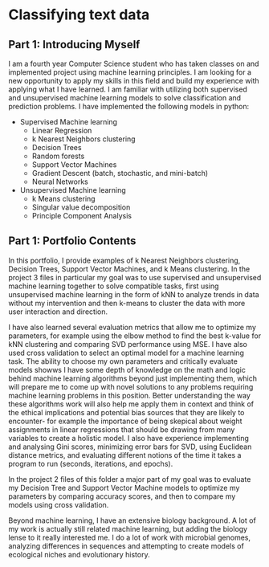# Classifying text data

## Part 1: Introducing Myself  

I am a fourth year Computer Science student who has taken classes on and implemented project using machine learning principles. I am looking for a new opportunity to apply my skills in this field and build my experience with applying what I have learned. 
I am familiar with utilizing both supervised and unsupervised machine learning models to solve classification and prediction problems. I have implemented the following models in python:
* Supervised Machine learning
  - Linear Regression 
  - k Nearest Neighbors clustering
  - Decision Trees
  - Random forests
  - Support Vector Machines
  - Gradient Descent (batch, stochastic, and mini-batch)
  - Neural Networks
* Unsupervised Machine learning
  - k Means clustering
  - Singular value decomposition
  - Principle Component Analysis
 
 
## Part 1: Portfolio Contents

In this portfolio, I provide examples of k Nearest Neighbors clustering, Decision Trees, Support Vector Machines, and k Means clustering. In the project 3 files in particular my goal was to use supervised and unsupervised machine learning together to solve compatible tasks, first using unsupervised machine learning in the form of kNN to analyze trends in data without my intervention and then k-means to cluster the data with more user interaction and direction. 
  
  I have also learned several evaluation metrics that allow me to optimize my parameters, for example using the elbow method to find the best k-value for kNN clustering and comparing SVD performance using MSE. I have also used cross validation to select an optimal model for a machine learning task. The ability to choose my own parameters and critically evaluate models showws I have some depth of knowledge on the math and logic behind machine learning algorithms beyond just implementing them, which will prepare me to come up with novel solutions to any problems requiring machine learning problems in this position. Better understanding the way these algorithms work will also help me apply them in context and think of the ethical implications and potential bias sources that they are likely to encounter- for example the importance of being skepical about weight assignments in linear regressions that should be drawing from many variables to create a holistic model. I also have experience implementing and analysing Gini scores, minimizing error bars for SVD, using Euclidean distance metrics, and evaluating different notions of the time it takes a program to run (seconds, iterations, and epochs). 
  
In the project 2 files of this folder a major part of my goal was to evaluate my Decision Tree and Support Vector Machine models to optimize my parameters by comparing accuracy scores, and then to compare my models using cross validation. 

Beyond machine learning, I have an extensive biology background. A lot of my work is actually still related machine learning, but adding the biology lense to it really interested me. I do a lot of work with microbial genomes, analyzing differences in sequences and attempting to create models of ecological niches and evolutionary history.

 
